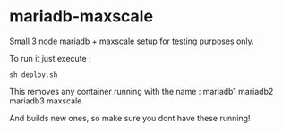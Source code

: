 # mariadb-maxscale

Small 3 node mariadb + maxscale setup for testing purposes only.

To run it just execute :

`sh deploy.sh`

This removes any container running with the name :
mariadb1
mariadb2
mariadb3
maxscale

And builds new ones, so make sure you dont have these running!
